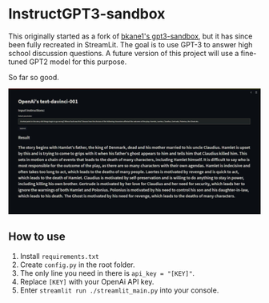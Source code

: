 # InstructGPT3-sandbox
 This originally started as a fork of [bkane1's gpt3-sandbox](https://github.com/bkane1/gpt3-sandbox), but it has since been fully recreated in StreamLit. The goal is to use GPT-3 to answer high school discussion questions. A future version of this project will use a fine-tuned GPT2 model for this purpose.

So far so good.

<img src="https://github.com/Zayatsoff/gpt3-sandbox/blob/master/images/sc1.JPG" width="800">

## How to use
1. Install `requirements.txt`
2. Create `config.py` in the root folder. 
3. The only line you need in there is `api_key = "[KEY]"`. 
4. Replace `[KEY]` with your OpenAi API key.
5. Enter `streamlit run ./streamlit_main.py` into your console.


